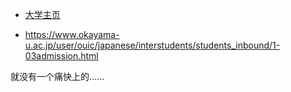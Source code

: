 - [大学主页](https://www.okayama-u.ac.jp/tp/international/index.html)

- https://www.okayama-u.ac.jp/user/ouic/japanese/interstudents/students_inbound/1-03admission.html 





就没有一个痛快上的……